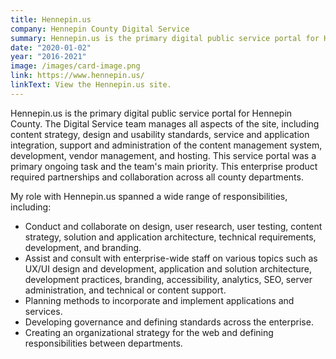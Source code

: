 ```yaml
---
title: Hennepin.us
company: Hennepin County Digital Service
summary: Hennepin.us is the primary digital public service portal for Hennepin County.
date: "2020-01-02"
year: "2016-2021"
image: /images/card-image.png
link: https://www.hennepin.us/
linkText: View the Hennepin.us site.
---
```

Hennepin.us is the primary digital public service portal for Hennepin County. The Digital Service team manages all aspects of the site, including content strategy, design and usability standards, service and application integration, support and administration of the content management system, development, vendor management, and hosting. This service portal was a primary ongoing task and the team's main priority. This enterprise product required partnerships and collaboration across all county departments.

<p class="toggle-role">My role with Hennepin.us spanned a wide range of responsibilities, including:</p>

- Conduct and collaborate on design, user research, user testing, content strategy, solution and application architecture, technical requirements, development, and branding.
- Assist and consult with enterprise-wide staff on various topics such as UX/UI design and development, application and solution architecture, development practices, branding, accessibility, analytics, SEO, server administration, and technical or content support.
- Planning methods to incorporate and implement applications and services.
- Developing governance and defining standards across the enterprise.
- Creating an organizational strategy for the web and defining responsibilities between departments.